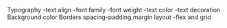 Typography
-text align
-font family 
-font weight
-text color
-text decoration
Background color
Borders
spacing-padding,margin
layout -flex and grid

